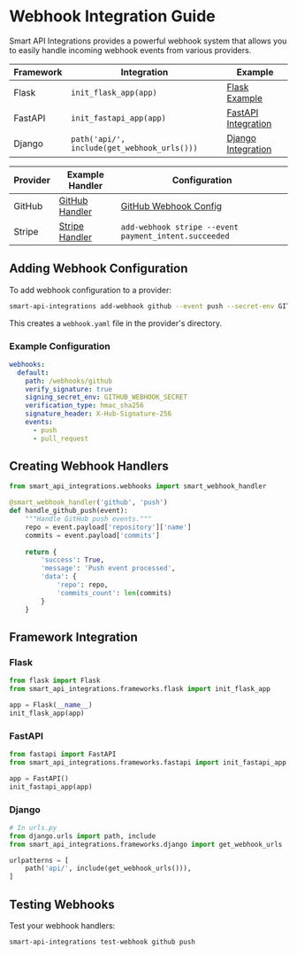 # Webhook Integration Guide

Smart API Integrations provides a powerful webhook system that allows you to easily handle incoming webhook events from various providers.

| Framework | Integration | Example |
|-----------|------------|---------|
| Flask | `init_flask_app(app)` | [Flask Example](../examples/flask_webhook_example.py) |
| FastAPI | `init_fastapi_app(app)` | [FastAPI Integration](../src/frameworks/fastapi.py) |
| Django | `path('api/', include(get_webhook_urls()))` | [Django Integration](../src/frameworks/django.py) |

| Provider | Example Handler | Configuration |
|----------|----------------|---------------|
| GitHub | [GitHub Handler](../examples/github_webhook_example.py) | [GitHub Webhook Config](../providers/github/webhook.yaml) |
| Stripe | [Stripe Handler](../src/webhooks/stripe.py) | `add-webhook stripe --event payment_intent.succeeded` |

## Adding Webhook Configuration

To add webhook configuration to a provider:

```bash
smart-api-integrations add-webhook github --event push --secret-env GITHUB_WEBHOOK_SECRET
```

This creates a `webhook.yaml` file in the provider's directory.

### Example Configuration

```yaml
webhooks:
  default:
    path: /webhooks/github
    verify_signature: true
    signing_secret_env: GITHUB_WEBHOOK_SECRET
    verification_type: hmac_sha256
    signature_header: X-Hub-Signature-256
    events:
      - push
      - pull_request
```

## Creating Webhook Handlers

```python
from smart_api_integrations.webhooks import smart_webhook_handler

@smart_webhook_handler('github', 'push')
def handle_github_push(event):
    """Handle GitHub push events."""
    repo = event.payload['repository']['name']
    commits = event.payload['commits']
    
    return {
        'success': True,
        'message': 'Push event processed',
        'data': {
            'repo': repo,
            'commits_count': len(commits)
        }
    }
```

## Framework Integration

### Flask

```python
from flask import Flask
from smart_api_integrations.frameworks.flask import init_flask_app

app = Flask(__name__)
init_flask_app(app)
```

### FastAPI

```python
from fastapi import FastAPI
from smart_api_integrations.frameworks.fastapi import init_fastapi_app

app = FastAPI()
init_fastapi_app(app)
```

### Django

```python
# In urls.py
from django.urls import path, include
from smart_api_integrations.frameworks.django import get_webhook_urls

urlpatterns = [
    path('api/', include(get_webhook_urls())),
]
```

## Testing Webhooks

Test your webhook handlers:

```bash
smart-api-integrations test-webhook github push
``` 